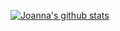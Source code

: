 <!--
**jpompeo/jpompeo** is a ✨ _special_ ✨ repository because its `README.md` (this file) appears on your GitHub profile.

Here are some ideas to get you started:

- 🔭 I’m currently working on ...
- 🌱 I’m currently learning ...
- 👯 I’m looking to collaborate on ...
- 🤔 I’m looking for help with ...
- 💬 Ask me about ...
- 📫 How to reach me: ...
- 😄 Pronouns: ...
- ⚡ Fun fact: ...
-->

[![Joanna's github stats](https://github-readme-stats.vercel.app/api?username=jpompeo&show_icons=true&theme=radical)](https://github.com/jpompeo/github-readme-stats)
